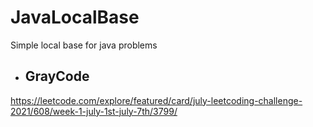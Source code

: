 # JavaLocalBase
 Simple local base for java problems

- GrayCode
    - 

https://leetcode.com/explore/featured/card/july-leetcoding-challenge-2021/608/week-1-july-1st-july-7th/3799/
